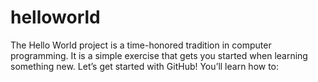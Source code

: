# helloworld
The Hello World project is a time-honored tradition in computer programming. It is a simple exercise that gets you started when learning something new. Let’s get started with GitHub!  You’ll learn how to:
